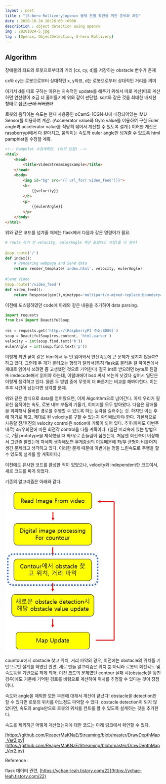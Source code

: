 ```yaml
---
layout : post
title : "[S-hero Rollivery]opencv 물체 판별 확인을 위한 준비와 과정"
date : 2020-10-24 20:26:00 +0900
description : object detection using opencv
img : 20201024-5.jpg
tag : [Opencv, ObjectDetection, S-hero Rollivery]
---
```


## Algorithm

장애물의 좌표와 로봇으로부터의 거리 [cx, cy, d]를 저장하는 obstacle 변수가 존재

cx와 cy는 로봇으로부터 상대적인 x, y좌표, d는 로봇으로부터 상대적인 거리를 의미

여기서 d를 따로 구하는 이유는 지속적인 update를 해주기 위해서 따로 계산(따로 계산하면 연산량이 조금 더 줄어들기에 위와 같이 판단함. sqrt와 같은 것을 최대한 배제한 형태로 접근)~~*근데 써버렸다*~~



로봇의 움직이는 속도는 현재 사용중인 oCamS-1CGN-U에 내장되어있는 IMU Sensor를 이용하여 계산. (Accelerator value와 Gyro value를 이용하여 구한 Euler angle과 accelerator value를 적당히 섞어서 계산할 수 있도록 설계.) 이러한 계산은 raspberrypi에서 다 끝마치고, 움직이는 속도와 euler angle만 넘겨줄 수 있도록 html pamphlet을 수정할 계획.



```html
<!-- Pamphlet 수정계획안. (아직 안함) -->
<html>
	<head>
		<title>VideoStreamingExample</title>
	</head>
	<body>
		<img id="bg" src="{{ url_for('video_feed')}}">
        <h>
        	{{velocity}}
        </h>
        <p>
            {{eulerAngle}}
        </p>
	</body>
</html>
```



위와 같은 코드를 넘겨줄 때에는 flask에서 다음과 같은 명령어가 필요.

```python
# route 하기 전 velocity, eulerAngle 계산 끝냈다고 가정(둘 다 정수)

@app.route('/')
def index():
    # Rendering webpage and Send data
    return render_template('index.html', velocity, eulerAngle)
    
#Send Video
@app.route('/video_feed')
def video_feed():
    return Response(gen(),mimetype='multipart/x-mixed-replace;boundary=frame')
```



이전에 포스팅하였던 code에 아래와 같은 내용을 추가하여 data parsing.

```python
import requests
from bs4 import BeautifulSoup

res = requests.get('http://(RaspberryPI 주소:8080)')
soup = BeautifulSoup(res.content, 'html.parser')
velocity = int(soup.find.text('h'))
eulerAngle = int(soup.find.text('p'))
```

 이렇게 되면 굳이 같은 html에서 두 번 읽어와서 연산속도에 큰 문제가 생기지 않을까? 하고 있다. 그런데 두 개가 불러오는 형태가 달라서(특히 flask로 불러온 걸 파이썬에서 제대로 읽어서 쓰려면 좀 고생했던 것으로 기억한다) 결국 int로 받으려면 byte로 된걸 또 imdecode해서 읽어야 하는데, 이럴바에야 bs4 써서 쓰는게 낫겠다 싶어서 일단은 이렇게 생각하고 있다. 물론 두 방법 중에 무엇이 더 빠른지는 비교를 해봐야한다. 이는 추후 시간이 남는다면 생각할 문제.



 위와 같은 방식으로 data를 얻어왔으면, 이제 Algorithm으로 넘어간다. 이제 우리가 필요한 움직이는 속도, 로봇 내부 부품의 기울기, 이미지를 모두 받아왔다. 다음은 장애물을 회피해서 올바른 경로를 주행할 수 있도록 하는 능력을 길러주는 것. 하지만 이는 후에 하기로 하고, 제대로 된 velocity를 구할 수 있는지 확인해보아야 한다. 기본적으로 사용할 전/후진의 velocity control은 notion에 기록이 되어 있다. 추후(아마도 이번주 내로) 좌/우회전에 따른 회전각 control을 다룰 계획이다. (일단 머리속에 있는 방법으로, 7월 prototype을 제작했을 때 좌/우로 흔들림이 심했는데, 처음엔 회전축이 이상해서 그런줄 알았는데 자세히 생각해보면 무게중심의 이동때문에 좌/우 균형이 비틀어져 생긴 문제라고 생각하고 있다. 이러한 문제 때문에 이번에는 정말 느린속도로 주행을 할 수 있도록 설계를 할 계획이다.)



 이전에도 유사한 코드를 완성한 적이 있었으나, velocity와 independent한 코드여서, 새로 코드를 짜게 되었다.



 기존의 알고리즘은 아래와 같다.

![img1](https://raw.githubusercontent.com/ReaperMaKNaE/reapermaknae.github.io/main/assets/img/20201024-4.jpg)

 countour에서 obstacle 찾고 위치, 거리 파악의 경우, 이전에는 obstacle의 위치를 기반으로만 설계를 하였던 반면, 새로 만들 알고리즘은 위치 뿐 아니라 로봇의 회전각도 및 속도등을 기반으로 하게 되어, 이전 코드의 문제였던 contour 실패 시(obstacle을 놓친 경우)에도 기존에 기억된 경로를 바탕으로 계산하여 위치를 추정할 수 있다는 것이 장점이다. 



 속도와 angle을 제외한 모든 부분에 대해서 계산이 끝났다! obstacle을 detection만 할 수 있다면 로봇의 위치를 어느정도 파악할 수 있다. obstacle detection이 되지 않았다면, 속도와 angle만으로 로봇의 위치를 컨트롤 할 수 있도록 설계하는 것을 추가한다.



속도를 제외하곤 어떻게 계산했는지에 대한 코드는 아래 링크에서 확인할 수 있다.

[https://github.com/ReaperMaKNaE/Streaming/blob/master/DrawDepthMap_Ver2.py](https://github.com/ReaperMaKNaE/Streaming/blob/master/DrawDepthMap_Ver2.py)





Reference : 

flask 데이터 관련, [https://ychae-leah.tistory.com/22](https://ychae-leah.tistory.com/22)